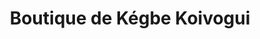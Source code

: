 ---
title: "Boutique de Kégbe Koivogui"
url: /macenta/boutique-de-kegbe-koivogui/
shop: Lebensmittel
---